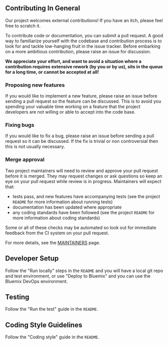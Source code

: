 ## Contributing In General

Our project welcomes external contributions! If you have an itch, please
feel free to scratch it.

To contribute code or documentation, you can submit a pull request.  A 
good way to familiarize yourself with the codebase and contribution process is
to look for and tackle low-hanging fruit in the issue tracker. Before embarking on
a more ambitious contribution, please raise an issue for discussion.

**We appreciate your effort, and want to avoid a situation where a contribution
requires extensive rework (by you or by us), sits in the queue for a long time,
or cannot be accepted at all!**

### Proposing new features

If you would like to implement a new feature, please raise an issue before sending a pull
request so the feature can be discussed. This is to avoid you spending your
valuable time working on a feature that the project developers are not willing
or able to accept into the code base.

### Fixing bugs

If you would like to fix a bug, please raise an issue before sending a pull
request so it can be discussed. If the fix is trivial or non controversial then
this is not usually necessary.

### Merge approval

Two project maintainers will need to review and approve your pull request before it
is merged.  They may request changes or ask questions so keep an eye on your pull
request while review is in progress.  Maintainers will expect that:

 - tests pass, and new features have accompanying tests (see the project `README` for more information about running tests)
 - documentation has been updated where appropriate
 - any coding standards have been followed (see the project `README` for more information about coding standards)

Some or all of these checks may be automated so look out for immediate feedback from the
CI system on your pull request.

For more details, see the [MAINTAINERS](MAINTAINERS.md) page.

## Developer Setup

Follow the "Run locally" steps in the `README` and you will have a local git repo 
and test environment, or use "Deploy to Bluemix" and you can use the Bluemix DevOps environment.

## Testing

Follow the "Run the test" guide in the `README`.

## Coding Style Guidelines

Follow the "Coding style" guide in the `README`.
